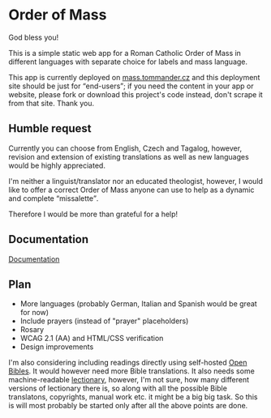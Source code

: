 # Order of Mass

God bless you!

This is a simple static web app for a Roman Catholic Order of Mass in different languages with separate choice for labels and mass language.

This app is currently deployed on [mass.tommander.cz](https://mass.tommander.cz) and this deployment site should be just for <q>end-users</q>; if you need the content in your app or website, please fork or download this project's code instead, don't scrape it from that site. Thank you.

## Humble request

Currently you can choose from English, Czech and Tagalog, however, revision and extension of existing translations as well as new languages would be highly appreciated.

I'm neither a linguist/translator nor an educated theologist, however, I would like to offer a correct Order of Mass anyone can use to help as a dynamic and complete <q>missalette</q>.

Therefore I would be more than grateful for a help!

## Documentation

[Documentation](Documentation.md)

## Plan

 - More languages (probably German, Italian and Spanish would be great for now)
 - Include prayers (instead of "prayer" placeholders)
 - Rosary
 - WCAG 2.1 (AA) and HTML/CSS verification
 - Design improvements

I'm also considering including readings directly using self-hosted [Open Bibles](https://github.com/seven1m/open-bibles). It would however need more Bible translations. It also needs some machine-readable [lectionary](https://catholic-resources.org/Lectionary/), however, I'm not sure, how many different versions of lectionary there is, so along with all the possible Bible translatons, copyrights, manual work etc. it might be a big big task. So this is will most probably be started only after all the above points are done.
